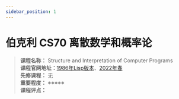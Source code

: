 ```yaml
---
sidebar_position: 1
---
```


# 伯克利 CS70 离散数学和概率论




>**课程名称：** Structure and Interpretation of Computer Programs  
**课程官网地址：**[1986年Lisp版本](https://inst.eecs.berkeley.edu/~cs61c/su21/)、[2022年春](https://cs61c.org/sp22/)  
**先修课程：** 无  
**重要程度：** ※※※※※  
**课程评点：** 




<Comment></Comment>

